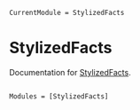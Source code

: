 ```@meta
CurrentModule = StylizedFacts
```

# StylizedFacts

Documentation for [StylizedFacts](https://github.com/aaron-wheeler/StylizedFacts.jl).

```@index
```

```@autodocs
Modules = [StylizedFacts]
```

